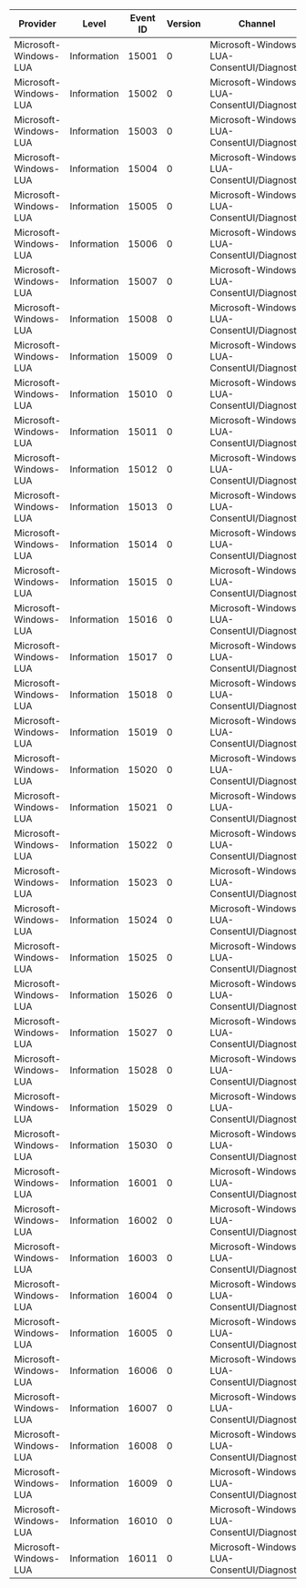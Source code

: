 Provider               |  Level        |  Event ID  |  Version  |  Channel                                     |  Task                              |  Opcode  |  Keyword  |  Message
-----------------------|---------------|------------|-----------|----------------------------------------------|------------------------------------|----------|-----------|---------
Microsoft-Windows-LUA  |  Information  |  15001     |  0        |  Microsoft-Windows-LUA-ConsentUI/Diagnostic  |  ConsentUI_GetUserDesktopSnapshot  |  Start   |           |
Microsoft-Windows-LUA  |  Information  |  15002     |  0        |  Microsoft-Windows-LUA-ConsentUI/Diagnostic  |  ConsentUI_GetUserDesktopSnapshot  |  Stop    |           |
Microsoft-Windows-LUA  |  Information  |  15003     |  0        |  Microsoft-Windows-LUA-ConsentUI/Diagnostic  |  ConsentUI_WindowThread            |  Start   |           |
Microsoft-Windows-LUA  |  Information  |  15004     |  0        |  Microsoft-Windows-LUA-ConsentUI/Diagnostic  |  ConsentUI_WindowThread            |  Stop    |           |
Microsoft-Windows-LUA  |  Information  |  15005     |  0        |  Microsoft-Windows-LUA-ConsentUI/Diagnostic  |  ConsentUI_WindowThread            |          |           |
Microsoft-Windows-LUA  |  Information  |  15006     |  0        |  Microsoft-Windows-LUA-ConsentUI/Diagnostic  |  ConsentUI_SwitchDesktop           |  Start   |           |
Microsoft-Windows-LUA  |  Information  |  15007     |  0        |  Microsoft-Windows-LUA-ConsentUI/Diagnostic  |  ConsentUI_SwitchDesktop           |  Stop    |           |
Microsoft-Windows-LUA  |  Information  |  15008     |  0        |  Microsoft-Windows-LUA-ConsentUI/Diagnostic  |  ConsentUI_ReturnUserDesktop       |  Start   |           |
Microsoft-Windows-LUA  |  Information  |  15009     |  0        |  Microsoft-Windows-LUA-ConsentUI/Diagnostic  |  ConsentUI_ReturnUserDesktop       |  Stop    |           |
Microsoft-Windows-LUA  |  Information  |  15010     |  0        |  Microsoft-Windows-LUA-ConsentUI/Diagnostic  |  ConsentUI_WindowThread            |  Start   |           |
Microsoft-Windows-LUA  |  Information  |  15011     |  0        |  Microsoft-Windows-LUA-ConsentUI/Diagnostic  |  ConsentUI_WindowThread            |  Stop    |           |
Microsoft-Windows-LUA  |  Information  |  15012     |  0        |  Microsoft-Windows-LUA-ConsentUI/Diagnostic  |  ConsentUI_CheckActiveDesktop      |  Start   |           |
Microsoft-Windows-LUA  |  Information  |  15013     |  0        |  Microsoft-Windows-LUA-ConsentUI/Diagnostic  |  ConsentUI_CheckActiveDesktop      |  Stop    |           |
Microsoft-Windows-LUA  |  Information  |  15014     |  0        |  Microsoft-Windows-LUA-ConsentUI/Diagnostic  |  ConsentUI_CheckActiveDesktop      |  Start   |           |
Microsoft-Windows-LUA  |  Information  |  15015     |  0        |  Microsoft-Windows-LUA-ConsentUI/Diagnostic  |  ConsentUI_CheckActiveDesktop      |  Stop    |           |
Microsoft-Windows-LUA  |  Information  |  15016     |  0        |  Microsoft-Windows-LUA-ConsentUI/Diagnostic  |  ConsentUI_WindowThread            |  Start   |           |
Microsoft-Windows-LUA  |  Information  |  15017     |  0        |  Microsoft-Windows-LUA-ConsentUI/Diagnostic  |  ConsentUI_WindowThread            |  Stop    |           |
Microsoft-Windows-LUA  |  Information  |  15018     |  0        |  Microsoft-Windows-LUA-ConsentUI/Diagnostic  |  ConsentUI_WindowThread            |  Start   |           |
Microsoft-Windows-LUA  |  Information  |  15019     |  0        |  Microsoft-Windows-LUA-ConsentUI/Diagnostic  |  ConsentUI_WindowThread            |  Stop    |           |
Microsoft-Windows-LUA  |  Information  |  15020     |  0        |  Microsoft-Windows-LUA-ConsentUI/Diagnostic  |  ConsentUI_WindowThread            |  Start   |           |
Microsoft-Windows-LUA  |  Information  |  15021     |  0        |  Microsoft-Windows-LUA-ConsentUI/Diagnostic  |  ConsentUI_WindowThread            |  Stop    |           |
Microsoft-Windows-LUA  |  Information  |  15022     |  0        |  Microsoft-Windows-LUA-ConsentUI/Diagnostic  |  ConsentUI_Experience              |  Start   |           |
Microsoft-Windows-LUA  |  Information  |  15023     |  0        |  Microsoft-Windows-LUA-ConsentUI/Diagnostic  |  ConsentUI_Experience              |  Stop    |           |
Microsoft-Windows-LUA  |  Information  |  15024     |  0        |  Microsoft-Windows-LUA-ConsentUI/Diagnostic  |  ConsentUI_Experience              |  Start   |           |
Microsoft-Windows-LUA  |  Information  |  15025     |  0        |  Microsoft-Windows-LUA-ConsentUI/Diagnostic  |  ConsentUI_Experience              |  Stop    |           |
Microsoft-Windows-LUA  |  Information  |  15026     |  0        |  Microsoft-Windows-LUA-ConsentUI/Diagnostic  |  ConsentUI_Experience              |  Start   |           |
Microsoft-Windows-LUA  |  Information  |  15027     |  0        |  Microsoft-Windows-LUA-ConsentUI/Diagnostic  |  ConsentUI_Experience              |  Stop    |           |
Microsoft-Windows-LUA  |  Information  |  15028     |  0        |  Microsoft-Windows-LUA-ConsentUI/Diagnostic  |  ConsentUI_LEASVC                  |          |           |
Microsoft-Windows-LUA  |  Information  |  15029     |  0        |  Microsoft-Windows-LUA-ConsentUI/Diagnostic  |  ConsentUI_AMScan                  |  Start   |           |
Microsoft-Windows-LUA  |  Information  |  15030     |  0        |  Microsoft-Windows-LUA-ConsentUI/Diagnostic  |  ConsentUI_AMScan                  |  Stop    |           |
Microsoft-Windows-LUA  |  Information  |  16001     |  0        |  Microsoft-Windows-LUA-ConsentUI/Diagnostic  |  AppInfo_PerfTrack_ElevationPath   |  Start   |           |
Microsoft-Windows-LUA  |  Information  |  16002     |  0        |  Microsoft-Windows-LUA-ConsentUI/Diagnostic  |  AppInfo_PerfTrack_ElevationPath   |  Stop    |           |
Microsoft-Windows-LUA  |  Information  |  16003     |  0        |  Microsoft-Windows-LUA-ConsentUI/Diagnostic  |  AppInfo_PerfTrack_ElevationPath   |  Start   |           |
Microsoft-Windows-LUA  |  Information  |  16004     |  0        |  Microsoft-Windows-LUA-ConsentUI/Diagnostic  |  AppInfo_PerfTrack_ElevationPath   |  Stop    |           |
Microsoft-Windows-LUA  |  Information  |  16005     |  0        |  Microsoft-Windows-LUA-ConsentUI/Diagnostic  |  AppInfo_PerfTrack_ElevationPath   |  Start   |           |
Microsoft-Windows-LUA  |  Information  |  16006     |  0        |  Microsoft-Windows-LUA-ConsentUI/Diagnostic  |  AppInfo_PerfTrack_ElevationPath   |  Stop    |           |
Microsoft-Windows-LUA  |  Information  |  16007     |  0        |  Microsoft-Windows-LUA-ConsentUI/Diagnostic  |  AppInfo_PerfTrack_ElevationPath   |  Start   |           |
Microsoft-Windows-LUA  |  Information  |  16008     |  0        |  Microsoft-Windows-LUA-ConsentUI/Diagnostic  |  AppInfo_PerfTrack_ElevationPath   |  Stop    |           |
Microsoft-Windows-LUA  |  Information  |  16009     |  0        |  Microsoft-Windows-LUA-ConsentUI/Diagnostic  |  AppInfo_PerfTrack_ElevationPath   |  Stop    |           |
Microsoft-Windows-LUA  |  Information  |  16010     |  0        |  Microsoft-Windows-LUA-ConsentUI/Diagnostic  |  AppInfo_PerfTrack_ElevationPath   |  Start   |           |
Microsoft-Windows-LUA  |  Information  |  16011     |  0        |  Microsoft-Windows-LUA-ConsentUI/Diagnostic  |  AppInfo_PerfTrack_ElevationPath   |  Stop    |           |